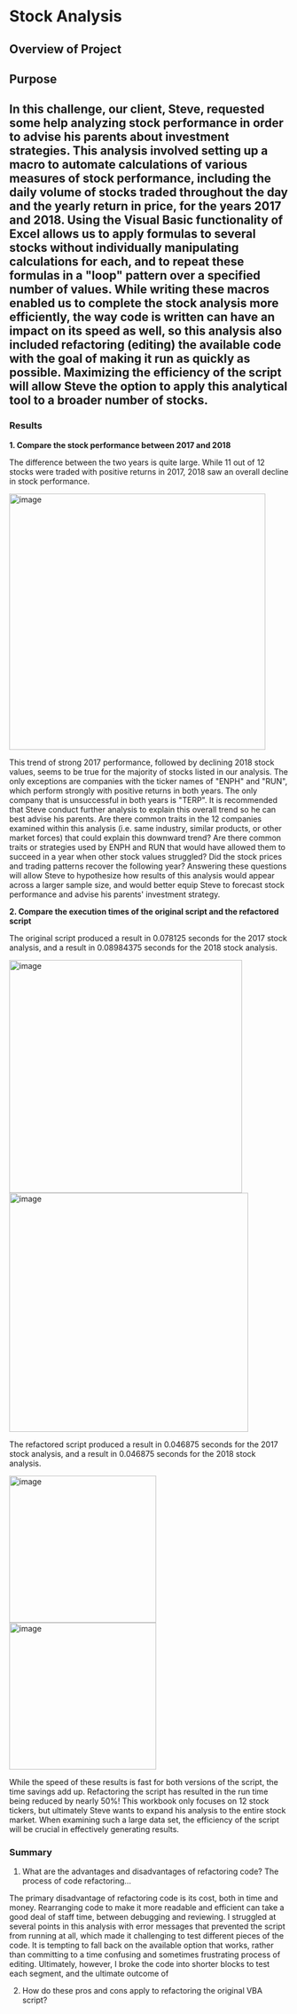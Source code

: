 # Stock Analysis
## Overview of Project ##
## Purpose ##
In this challenge, our client, Steve, requested some help analyzing stock performance in order to advise his parents about investment strategies. This analysis involved setting up a macro to automate calculations of various measures of stock performance, including the daily volume of stocks traded throughout the day and the yearly return in price, for the years 2017 and 2018. Using the Visual Basic functionality of Excel allows us to apply formulas to several stocks without individually manipulating calculations for each, and to repeat these formulas in a "loop" pattern over a specified number of values. While writing these macros enabled us to complete the stock analysis more efficiently, the way code is written can have an impact on its speed as well, so this analysis also included refactoring (editing) the available code with the goal of making it run as quickly as possible. Maximizing the efficiency of the script will allow Steve the option to apply this analytical tool to a broader number of stocks.  
-
### Results ###
**1. Compare the stock performance between 2017 and 2018**

The difference between the two years is quite large. While 11 out of 12 stocks were traded with positive returns in 2017, 2018 saw an overall decline in stock performance. 


<img width="462" alt="image" src="https://user-images.githubusercontent.com/114873837/202334342-efaec9a5-bfe4-4af1-99cb-cf912de5f3e7.png">



This trend of strong 2017 performance, followed by declining 2018 stock values, seems to be true for the majority of stocks listed in our analysis. The only exceptions are companies with the ticker names of "ENPH" and "RUN", which perform strongly with positive returns in both years. The only company that is unsuccessful in both years is "TERP". It is recommended that Steve conduct further analysis to explain this overall trend so he can best advise his parents. Are there common traits in the 12 companies examined within this analysis (i.e. same industry, similar products, or other market forces) that could explain this downward trend? Are there common traits or strategies used by ENPH and RUN that would have allowed them to succeed in a year when other stock values struggled? Did the stock prices and trading patterns recover the following year? Answering these questions will allow Steve to hypothesize how results of this analysis would appear across a larger sample size, and would better equip Steve to forecast stock performance and advise his parents' investment strategy.  

**2. Compare the execution times of the original script and the refactored script**

The original script produced a result in 0.078125 seconds for the 2017 stock analysis, and a result in 0.08984375 seconds for the 2018 stock analysis.

<img width="420" alt="image" src="https://user-images.githubusercontent.com/114873837/202326334-06ce224c-ff92-42fc-82a0-09101c5a9e77.png">
<img width="431" alt="image" src="https://user-images.githubusercontent.com/114873837/202326852-4f67be95-98ab-42c1-b2e1-761cc89e28e0.png">

The refactored script produced a result in 0.046875 seconds for the 2017 stock analysis, and a result in 0.046875 seconds for the 2018 stock analysis.

<img width="265" alt="image" src="https://user-images.githubusercontent.com/114873837/202326659-84a01639-e214-411b-9249-d94e4b7c7525.png">
<img width="265" alt="image" src="https://user-images.githubusercontent.com/114873837/202326726-be73692a-1c0e-4850-a2a3-8f1f67564820.png">

While the speed of these results is fast for both versions of the script, the time savings add up. Refactoring the script has resulted in the run time being reduced by nearly 50%! This workbook only focuses on 12 stock tickers, but ultimately Steve wants to expand his analysis to the entire stock market. When examining such a large data set, the efficiency of the script will be crucial in effectively generating results.


### Summary ###
1. What are the advantages and disadvantages of refactoring code?
The process of code refactoring...

The primary disadvantage of refactoring code is its cost, both in time and money. Rearranging code to make it more readable and efficient can take a good deal of staff time, between debugging and reviewing. I struggled at several points in this analysis with error messages that prevented the script from running at all, which made it challenging to test different pieces of the code. It is tempting to fall back on the available option that works, rather than committing to a time confusing and sometimes frustrating process of editing. Ultimately, however, I broke the code into shorter blocks to test each segment, and the ultimate outcome of 

2. How do these pros and cons apply to refactoring the original VBA script?
